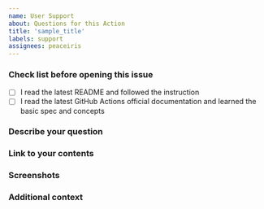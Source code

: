 ```yaml
---
name: User Support
about: Questions for this Action
title: 'sample_title'
labels: support
assignees: peaceiris
---
```


<!-- Note that an issue which does not follow the template will be closed silently. -->

### Check list before opening this issue

- [ ] I read the latest README and followed the instruction
- [ ] I read the latest GitHub Actions official documentation and learned the basic spec and concepts

### Describe your question

<!-- A clear and concise description of what the question is. -->

### Link to your contents

<!--
- Link to your public repository here
- Link to your workflow here
-->

### Screenshots

<!-- If applicable, add screenshots to help explain your question. -->

### Additional context

<!-- Add any other context about the problem here. -->
